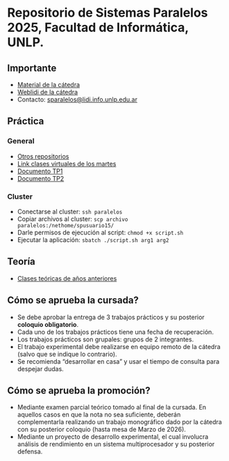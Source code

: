 # Repositorio de Sistemas Paralelos 2025, Facultad de Informática, UNLP.

## Importante

- [Material de la cátedra](https://ideas.info.unlp.edu.ar/sistemas-paralelos-2025/Contents/Material/View/Show?idCourseTool=30e0e6e4-27f5-11e6-b67b-9e71128cae77)
- [Weblidi de la cátedra](https://weblidi.info.unlp.edu.ar/catedras/paralela/index.html)
- Contacto: sparalelos@lidi.info.unlp.edu.ar

## Práctica

### General

- [Otros repositorios](https://github.com/search?q=sistemas+paralelos+unlp&type=repositories&s=updated&o=desc)
- [Link clases virtuales de los martes](https://infolp.webex.com/infolp/j.php?MTID=m1cea8162413ac7baf8a09f2b1f02306e)
- [Documento TP1](https://docs.google.com/document/d/1sY2X6lVUpQkRKpv-6spbJA3YMryvHexqKmXvl0BUPf0/edit?usp=sharing)
- [Documento TP2](https://docs.google.com/document/d/1bxbW4ktR9I1k8O2KXF2efyOUTyFVjMSDtIdsOsV2LnM/edit?usp=sharing)

### Cluster

- Conectarse al cluster: `ssh paralelos`
- Copiar archivos al cluster: `scp archivo paralelos:/nethome/spusuario15/`
- Darle permisos de ejecución al script: `chmod +x script.sh`
- Ejecutar la aplicación: `sbatch ./script.sh arg1 arg2`

## Teoría

- [Clases teóricas de años anteriores](https://youtube.com/playlist?list=PLDJU8kNAPOn9P_5xHTw9uGac2VIpuQwkY&si=7x3C2Ij3boeq3pGO)

## Cómo se aprueba la cursada?

- Se debe aprobar la entrega de 3 trabajos prácticos y su posterior **coloquio obligatorio**.
- Cada uno de los trabajos prácticos tiene una fecha de recuperación.
- Los trabajos prácticos son grupales: grupos de 2 integrantes.
- El trabajo experimental debe realizarse en equipo remoto de la cátedra (salvo que se indique lo contrario).
- Se recomienda “desarrollar en casa” y usar el tiempo de consulta para despejar dudas.

## Cómo se aprueba la promoción?

- Mediante examen parcial teórico tomado al final de la cursada. En aquellos casos en que la nota no sea suficiente, deberán complementarla realizando un trabajo monográfico dado por la cátedra con su posterior coloquio (hasta mesa de Marzo de 2026).
- Mediante un proyecto de desarrollo experimental, el cual involucra análisis de rendimiento en un sistema multiprocesador y su posterior defensa.
